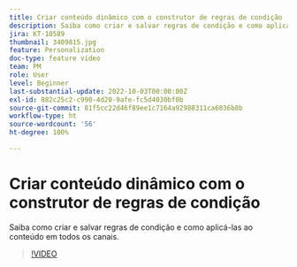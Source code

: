 ```yaml
---
title: Criar conteúdo dinâmico com o construtor de regras de condição
description: Saiba como criar e salvar regras de condição e como aplicá-las ao conteúdo em todos os canais.
jira: KT-10589
thumbnail: 3409815.jpg
feature: Personalization
doc-type: feature video
team: PM
role: User
level: Beginner
last-substantial-update: 2022-10-03T00:00:00Z
exl-id: 882c25c2-c990-4d20-9afe-fc5d4030bf0b
source-git-commit: 81f5cc22d46f89ee1c7164a92988311ca6036b8b
workflow-type: ht
source-wordcount: '56'
ht-degree: 100%

---
```


# Criar conteúdo dinâmico com o construtor de regras de condição

Saiba como criar e salvar regras de condição e como aplicá-las ao conteúdo em todos os canais.

>[!VIDEO](https://video.tv.adobe.com/v/3409815?quality=12&learn=on)

